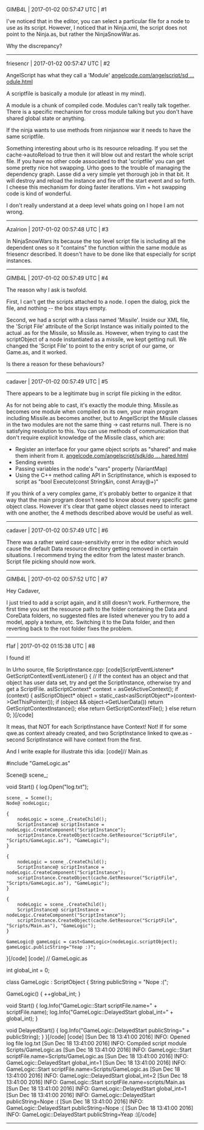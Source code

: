 GIMB4L | 2017-01-02 00:57:47 UTC | #1

I've noticed that in the editor, you can select a particular file for a node to use as its script. However, I noticed that in Ninja.xml, the script does not point to the Ninja.as, but rather the NinjaSnowWar.as.

Why the discrepancy?

-------------------------

friesencr | 2017-01-02 00:57:47 UTC | #2

AngelScript has what they call a 'Module' [angelcode.com/angelscript/sd ... odule.html](http://www.angelcode.com/angelscript/sdk/docs/manual/doc_module.html)

A scriptfile is basically a module (or atleast in my mind).  

A module is a chunk of compiled code.  Modules can't really talk together.  There is a specific mechanism for cross module talking but you don't have shared global state or anything.

If the ninja wants to use methods from ninjasnow war it needs to have the same scriptfile.

Something interesting about urho is its resource reloading.  If you set the cache->autoReload to true then it will blow out and restart the whole script file.  If you have no other code associated to that 'scriptfile' you can get some pretty nice hot swapping.  Urho goes to the trouble of managing the dependency graph.  Lasse did a very simple yet thorough job in that bit.  It will destroy and reload the instance and fire off the start event and so forth.  I cheese this mechanism for doing faster iterations.  Vim + hot swapping code is kind of wonderful.

I don't really understand at a deep level whats going on I hope I am not wrong.

-------------------------

Azalrion | 2017-01-02 00:57:48 UTC | #3

In NinjaSnowWars its because the top level script file is including all the dependent ones so it "contains" the function within the same module as friesencr described. It doesn't have to be done like that especially for script instances.

-------------------------

GIMB4L | 2017-01-02 00:57:49 UTC | #4

The reason why I ask is twofold.

First, I can't get the scripts attached to a node. I open the dialog, pick the file, and nothing -- the box stays empty.

Second, we had a script with a class named 'Missile'. Inside our XML file, the 'Script File' attribute of the Script Instance was initially pointed to the actual .as for the Missile, so Missile.as. However, when trying to cast the scriptObject of a node instantiated as a missile, we kept getting null. We changed the 'Script File' to point to the entry script of our game, or Game.as, and it worked.

Is there a reason for these behaviours?

-------------------------

cadaver | 2017-01-02 00:57:49 UTC | #5

There appears to be a legitimate bug in script file picking in the editor.

As for not being able to cast, it's exactly the module thing. Missile.as becomes one module when compiled on its own, your main program including Missile.as becomes another, but to AngelScript the Missile classes in the two modules are not the same thing -> cast returns null. There is no satisfying resolution to this. You can use methods of communication that don't require explicit knowledge of the Missile class, which are:

- Register an interface for your game object scripts as "shared" and make them inherit from it. [angelcode.com/angelscript/sdk/do ... hared.html](http://angelcode.com/angelscript/sdk/docs/manual/doc_script_shared.html)
- Sending events
- Passing variables in the node's "vars" property (VariantMap)
- Using the C++ method calling API in ScriptInstance, which is exposed to script as "bool Execute(const String&in, const Array<Variant>@+)"

If you think of a very complex game, it's probably better to organize it that way that the main program doesn't need to know about every specific game object class. However it's clear that game object classes need to interact with one another, the 4 methods described above would be useful as well.

-------------------------

cadaver | 2017-01-02 00:57:49 UTC | #6

There was a rather weird case-sensitivity error in the editor which would cause the default Data resource directory getting removed in certain situations. I recommend trying the editor from the latest master branch. Script file picking should now work.

-------------------------

GIMB4L | 2017-01-02 00:57:52 UTC | #7

Hey Cadaver,

 I just tried to add a script again, and it still doesn't work. Furthermore, the first time you set the resource path to the folder containing the Data and CoreData folders, no suggested files are listed whenever you try to add a model, apply a texture, etc. Switching it to the Data folder, and then reverting back to the root folder fixes the problem.

-------------------------

f1af | 2017-01-02 01:15:38 UTC | #8

I found it!

In Urho source, file ScriptInstance.cpp:
[code]ScriptEventListener* GetScriptContextEventListener()
{
    // If the context has an object and that object has user data set, try and get the ScriptInstance, otherwise try and get a ScriptFile.
    asIScriptContext* context = asGetActiveContext();
    if (context)
    {
        asIScriptObject* object = static_cast<asIScriptObject*>(context->GetThisPointer());
        if (object && object->GetUserData())
            return GetScriptContextInstance();
        else
            return GetScriptContextFile();
    }
    else
        return 0;
}[/code]

It meas, that NOT for each ScriptInstance have Context! Not! If for some qwe.as context already created, and two ScriptInstance  linked to qwe.as - second ScriptInstance  will have context from the first.

And I write exaple for illustrate this idia:
[code]// Main.as

#include "GameLogic.as"

Scene@ scene_;

void Start()
{
    log.Open("log.txt");

    scene_ = Scene();
    Node@ nodeLogic;

    {
        nodeLogic = scene_.CreateChild();
        ScriptInstance@ scriptInstance = nodeLogic.CreateComponent("ScriptInstance");
        scriptInstance.CreateObject(cache.GetResource("ScriptFile", "Scripts/GameLogic.as"), "GameLogic");
    }

    {
        nodeLogic = scene_.CreateChild();
        ScriptInstance@ scriptInstance = nodeLogic.CreateComponent("ScriptInstance");
        scriptInstance.CreateObject(cache.GetResource("ScriptFile", "Scripts/GameLogic.as"), "GameLogic");
    }

    {
        nodeLogic = scene_.CreateChild();
        ScriptInstance@ scriptInstance = nodeLogic.CreateComponent("ScriptInstance");
        scriptInstance.CreateObject(cache.GetResource("ScriptFile", "Scripts/Main.as"), "GameLogic");
    }

    GameLogic@ gameLogic = cast<GameLogic>(nodeLogic.scriptObject);
    gameLogic.publicString="Yeap :)";
}[/code]
[code]
// GameLogic.as

int global_int = 0;

class GameLogic : ScriptObject
{
  String publicString = "Nope :(";

  GameLogic()
  {
    ++global_int;
  }

  void Start()
  {
    log.Info("GameLogic::Start scriptFile.name=" + scriptFile.name);
    log.Info("GameLogic::DelayedStart global_int=" + global_int);
  }

  void DelayedStart()
  {
    log.Info("GameLogic::DelayedStart publicString=" + publicString);
  }
}[/code]
[code]
[Sun Dec 18 13:41:00 2016] INFO: Opened log file log.txt
[Sun Dec 18 13:41:00 2016] INFO: Compiled script module Scripts/GameLogic.as
[Sun Dec 18 13:41:00 2016] INFO: GameLogic::Start scriptFile.name=Scripts/GameLogic.as
[Sun Dec 18 13:41:00 2016] INFO: GameLogic::DelayedStart global_int=1
[Sun Dec 18 13:41:00 2016] INFO: GameLogic::Start scriptFile.name=Scripts/GameLogic.as
[Sun Dec 18 13:41:00 2016] INFO: GameLogic::DelayedStart global_int=2
[Sun Dec 18 13:41:00 2016] INFO: GameLogic::Start scriptFile.name=scripts/Main.as
[Sun Dec 18 13:41:00 2016] INFO: GameLogic::DelayedStart global_int=1
[Sun Dec 18 13:41:00 2016] INFO: GameLogic::DelayedStart publicString=Nope :(
[Sun Dec 18 13:41:00 2016] INFO: GameLogic::DelayedStart publicString=Nope :(
[Sun Dec 18 13:41:00 2016] INFO: GameLogic::DelayedStart publicString=Yeap :)[/code]

-------------------------

